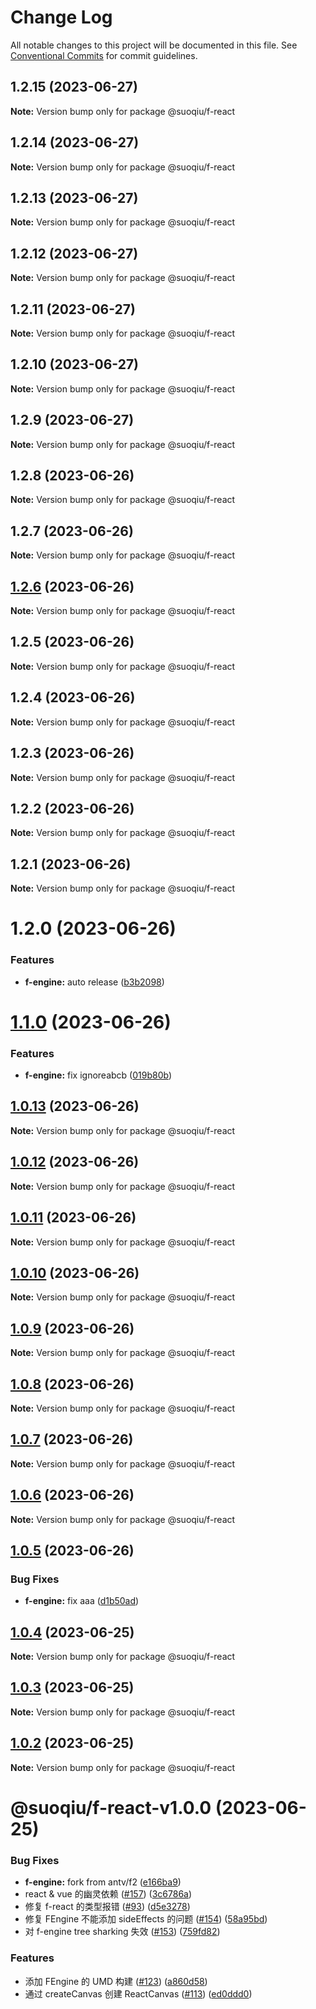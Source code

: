 # Change Log

All notable changes to this project will be documented in this file.
See [Conventional Commits](https://conventionalcommits.org) for commit guidelines.

## 1.2.15 (2023-06-27)

**Note:** Version bump only for package @suoqiu/f-react





## 1.2.14 (2023-06-27)

**Note:** Version bump only for package @suoqiu/f-react





## 1.2.13 (2023-06-27)

**Note:** Version bump only for package @suoqiu/f-react





## 1.2.12 (2023-06-27)

**Note:** Version bump only for package @suoqiu/f-react





## 1.2.11 (2023-06-27)

**Note:** Version bump only for package @suoqiu/f-react





## 1.2.10 (2023-06-27)

**Note:** Version bump only for package @suoqiu/f-react





## 1.2.9 (2023-06-27)

**Note:** Version bump only for package @suoqiu/f-react





## 1.2.8 (2023-06-26)

**Note:** Version bump only for package @suoqiu/f-react





## 1.2.7 (2023-06-26)

**Note:** Version bump only for package @suoqiu/f-react





## [1.2.6](https://github.com/zengyue/FEngine/compare/@suoqiu/f-react@1.2.5...@suoqiu/f-react@1.2.6) (2023-06-26)

**Note:** Version bump only for package @suoqiu/f-react





## 1.2.5 (2023-06-26)

**Note:** Version bump only for package @suoqiu/f-react





## 1.2.4 (2023-06-26)

**Note:** Version bump only for package @suoqiu/f-react





## 1.2.3 (2023-06-26)

**Note:** Version bump only for package @suoqiu/f-react





## 1.2.2 (2023-06-26)

**Note:** Version bump only for package @suoqiu/f-react





## 1.2.1 (2023-06-26)

**Note:** Version bump only for package @suoqiu/f-react





# 1.2.0 (2023-06-26)


### Features

* **f-engine:** auto release ([b3b2098](https://github.com/zengyue/FEngine/commit/b3b20986c7494fb1c051aa1f98f59de5c2675bfa))





# [1.1.0](https://github.com/zengyue/FEngine/compare/@suoqiu/f-react@1.0.13...@suoqiu/f-react@1.1.0) (2023-06-26)


### Features

* **f-engine:** fix ignoreabcb ([019b80b](https://github.com/zengyue/FEngine/commit/019b80bdcde3991ddd5b602dc255a9e94b995345))





## [1.0.13](https://github.com/zengyue/FEngine/compare/@suoqiu/f-react@1.0.12...@suoqiu/f-react@1.0.13) (2023-06-26)

**Note:** Version bump only for package @suoqiu/f-react





## [1.0.12](https://github.com/zengyue/FEngine/compare/@suoqiu/f-react@1.0.11...@suoqiu/f-react@1.0.12) (2023-06-26)

**Note:** Version bump only for package @suoqiu/f-react





## [1.0.11](https://github.com/zengyue/FEngine/compare/@suoqiu/f-react@1.0.10...@suoqiu/f-react@1.0.11) (2023-06-26)

**Note:** Version bump only for package @suoqiu/f-react





## [1.0.10](https://github.com/zengyue/FEngine/compare/@suoqiu/f-react@1.0.9...@suoqiu/f-react@1.0.10) (2023-06-26)

**Note:** Version bump only for package @suoqiu/f-react





## [1.0.9](https://github.com/zengyue/FEngine/compare/@suoqiu/f-react@1.0.8...@suoqiu/f-react@1.0.9) (2023-06-26)

**Note:** Version bump only for package @suoqiu/f-react





## [1.0.8](https://github.com/zengyue/FEngine/compare/@suoqiu/f-react@1.0.7...@suoqiu/f-react@1.0.8) (2023-06-26)

**Note:** Version bump only for package @suoqiu/f-react





## [1.0.7](https://github.com/zengyue/FEngine/compare/@suoqiu/f-react@1.0.6...@suoqiu/f-react@1.0.7) (2023-06-26)

**Note:** Version bump only for package @suoqiu/f-react





## [1.0.6](https://github.com/zengyue/FEngine/compare/@suoqiu/f-react@1.0.5...@suoqiu/f-react@1.0.6) (2023-06-26)

**Note:** Version bump only for package @suoqiu/f-react





## [1.0.5](https://github.com/zengyue/FEngine/compare/@suoqiu/f-react@1.0.3...@suoqiu/f-react@1.0.5) (2023-06-26)


### Bug Fixes

* **f-engine:** fix aaa ([d1b50ad](https://github.com/zengyue/FEngine/commit/d1b50adad6e0ccadcd83af28641359619159401b))





## [1.0.4](https://github.com/zengyue/FEngine/compare/@suoqiu/f-react@1.0.3...@suoqiu/f-react@1.0.4) (2023-06-25)

**Note:** Version bump only for package @suoqiu/f-react





## [1.0.3](https://github.com/zengyue/FEngine/compare/@suoqiu/f-react@1.0.2...@suoqiu/f-react@1.0.3) (2023-06-25)

**Note:** Version bump only for package @suoqiu/f-react





## [1.0.2](https://github.com/zengyue/FEngine/compare/@suoqiu/f-react@1.0.1...@suoqiu/f-react@1.0.2) (2023-06-25)

**Note:** Version bump only for package @suoqiu/f-react





# @suoqiu/f-react-v1.0.0 (2023-06-25)


### Bug Fixes

* **f-engine:** fork from antv/f2 ([e166ba9](https://github.com/zengyue/FEngine/commit/e166ba963ba0691bd6cbb6e44357cfac0a759d01))
* react & vue 的幽灵依赖 ([#157](https://github.com/zengyue/FEngine/issues/157)) ([3c6786a](https://github.com/zengyue/FEngine/commit/3c6786ad123e79eb76b9d9b751474b3aaa7548c5))
* 修复 f-react 的类型报错 ([#93](https://github.com/zengyue/FEngine/issues/93)) ([d5e3278](https://github.com/zengyue/FEngine/commit/d5e32783e8416397a2b22675f3392f28089c6f52))
* 修复 FEngine 不能添加 sideEffects 的问题 ([#154](https://github.com/zengyue/FEngine/issues/154)) ([58a95bd](https://github.com/zengyue/FEngine/commit/58a95bdbac9f92ff42a9825f9d78f3c3ec09333d))
* 对 f-engine tree sharking 失效 ([#153](https://github.com/zengyue/FEngine/issues/153)) ([759fd82](https://github.com/zengyue/FEngine/commit/759fd8296bfce3eba39caec3bd897f4a0dad8f2a))


### Features

* 添加 FEngine 的 UMD 构建 ([#123](https://github.com/zengyue/FEngine/issues/123)) ([a860d58](https://github.com/zengyue/FEngine/commit/a860d58ccb0b3605c7a47654499ca2bcb72ea141))
* 通过 createCanvas 创建 ReactCanvas ([#113](https://github.com/zengyue/FEngine/issues/113)) ([ed0ddd0](https://github.com/zengyue/FEngine/commit/ed0ddd0f27f5675d2b27c09e0483dcdef878316c))
